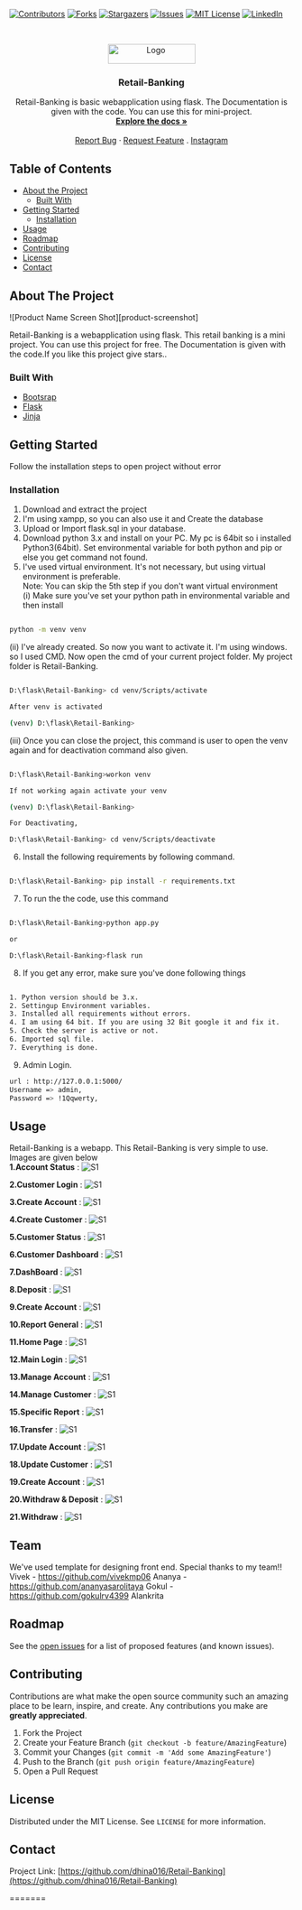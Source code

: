 <!-- PROJECT SHIELDS -->
<!--
*** I'm using markdown "reference style" links for readability.
*** Reference links are enclosed in brackets [ ] instead of parentheses ( ).
*** See the bottom of this document for the declaration of the reference variables
*** for contributors-url, forks-url, etc. This is an optional, concise syntax you may use.
*** https://www.markdownguide.org/basic-syntax/#reference-style-links
-->
[![Contributors][contributors-shield]][contributors-url]
[![Forks][forks-shield]][forks-url]
[![Stargazers][stars-shield]][stars-url]
[![Issues][issues-shield]][issues-url]
[![MIT License][license-shield]][license-url]
[![LinkedIn][linkedin-shield]][linkedin-url]



<!-- PROJECT LOGO -->
<br />
<p align="center">
  <a href="https://github.com/dhina016/Retail-Banking">
    <img src="screenshot/logo.png" alt="Logo" width="155" height="35">
  </a>

  <h3 align="center">Retail-Banking</h3>

  <p align="center">
Retail-Banking is basic webapplication using flask. The Documentation is given with the code. You can use this for mini-project. 
    <br />
    <a href="https://github.com/dhina016/Retail-Banking"><strong>Explore the docs »</strong></a>
    <br />
    <br />
    <a href="https://github.com/dhina016/Retail-Banking/issues">Report Bug</a>
    ·
    <a href="https://github.com/dhina016/Retail-Banking/issues">Request Feature</a>
    .
    <a href="https://github.com/dhina016/Retail-Banking/issues">Instagram</a>
  </p>
</p>



<!-- TABLE OF CONTENTS -->
## Table of Contents

* [About the Project](#about-the-project)
  * [Built With](#built-with)
* [Getting Started](#getting-started)
  * [Installation](#installation)
* [Usage](#usage)
* [Roadmap](#roadmap)
* [Contributing](#contributing)
* [License](#license)
* [Contact](#contact)



<!-- ABOUT THE PROJECT -->
## About The Project

![Product Name Screen Shot][product-screenshot]
  
Retail-Banking is a webapplication using flask. This retail banking is a mini project. You can
use this project for free. The Documentation is given with the code.If you like this project give stars..


### Built With

* [Bootsrap](https://getbootstrap.com/)
* [Flask](https://flask.palletsprojects.com/en/1.1.x/)
* [Jinja](https://jinja.palletsprojects.com/en/2.11.x/)

<!-- GETTING STARTED -->
## Getting Started

Follow the installation steps to open project without error

### Installation
 
1. Download and extract the project
2. I'm using xampp, so you can also use it and Create the database
3. Upload or Import flask.sql in your database. 
4. Download python 3.x and install on your PC. My pc is 64bit so i installed Python3(64bit). Set environmental variable for both python and pip or else you get command not found.
5. I've used virtual environment. It's not necessary, but using virtual environment is preferable.  
Note: You can skip the 5th step if you don't want virtual environment  
(i) Make sure you've set your python path in environmental variable and then install 
```sh

python -m venv venv

```
(ii) I've already created. So now you want to activate it. I'm using windows. so I used CMD. Now open the cmd of your current project folder. My project folder is Retail-Banking.
```sh

D:\flask\Retail-Banking> cd venv/Scripts/activate

After venv is activated

(venv) D:\flask\Retail-Banking>

```
(iii) Once you can close the project, this command is user to open the venv again and for deactivation command also given.
```sh

D:\flask\Retail-Banking>workon venv

If not working again activate your venv

(venv) D:\flask\Retail-Banking>

For Deactivating,

D:\flask\Retail-Banking> cd venv/Scripts/deactivate

```
6. Install the following requirements by following command.
```sh

D:\flask\Retail-Banking> pip install -r requirements.txt

```
7. To run the the code, use this command 
```sh

D:\flask\Retail-Banking>python app.py

or

D:\flask\Retail-Banking>flask run

```

8. If you get any error, make sure you've done following things 
```sh

1. Python version should be 3.x.
2. Settingup Environment variables.
3. Installed all requirements without errors.
4. I am using 64 bit. If you are using 32 Bit google it and fix it.
5. Check the server is active or not.
6. Imported sql file.
7. Everything is done.
```
9. Admin Login.
```sh
url : http://127.0.0.1:5000/
Username => admin,
Password => !1Qqwerty,

```
<!-- USAGE EXAMPLES -->
## Usage

Retail-Banking is a webapp. This Retail-Banking is very simple to use. Images are given below  
**1.Account Status** :
![S1][ss1]

**2.Customer Login** :
![S1][ss2]

**3.Create Account** :
![S1][ss3]

**4.Create Customer** :
![S1][ss4]

**5.Customer Status** :
![S1][ss5]

**6.Customer Dashboard** :
![S1][ss6]

**7.DashBoard** :
![S1][ss7]

**8.Deposit** :
![S1][ss8]

**9.Create Account** :
![S1][ss9]

**10.Report General** :
![S1][ss10]

**11.Home Page** :
![S1][ss11]

**12.Main Login** : 
![S1][ss12]

**13.Manage Account** : 
![S1][ss13]

**14.Manage Customer** : 
![S1][ss14]

**15.Specific Report** : 
![S1][ss15]

**16.Transfer** : 
![S1][ss16]

**17.Update Account** :
![S1][ss17]

**18.Update Customer** : 
![S1][ss18]

**19.Create Account** :
![S1][ss19]

**20.Withdraw & Deposit** : 
![S1][ss20]

**21.Withdraw** :
![S1][ss21]


<!-- TEAM -->
## Team

We've used template for designing front end. Special thanks to my team!!
Vivek - https://github.com/vivekmp06
Ananya - https://github.com/ananyasarolitaya
Gokul - https://github.com/gokulrv4399
Alankrita

<!-- ROADMAP -->
## Roadmap

See the [open issues](https://github.com/dhina016/Retail-Banking/issues) for a list of proposed features (and known issues).



<!-- CONTRIBUTING -->
## Contributing

Contributions are what make the open source community such an amazing place to be learn, inspire, and create. Any contributions you make are **greatly appreciated**.

1. Fork the Project
2. Create your Feature Branch (`git checkout -b feature/AmazingFeature`)
3. Commit your Changes (`git commit -m 'Add some AmazingFeature'`)
4. Push to the Branch (`git push origin feature/AmazingFeature`)
5. Open a Pull Request



<!-- LICENSE -->
## License

Distributed under the MIT License. See `LICENSE` for more information.



<!-- CONTACT -->
## Contact

Project Link: [https://github.com/dhina016/Retail-Banking](https://github.com/dhina016/Retail-Banking)




<!-- MARKDOWN LINKS & IMAGES -->
[contributors-shield]: https://img.shields.io/github/contributors/dhina016/Retail-Banking.svg?style=flat-square
[contributors-url]: https://github.com/dhina016/Retail-Banking/graphs/contributors
[forks-shield]: https://img.shields.io/github/forks/dhina016/Retail-Banking.svg?style=flat-square
[forks-url]: https://github.com/dhina016/Retail-Banking/network/members
[stars-shield]: https://img.shields.io/github/stars/dhina016/Retail-Banking.svg?style=flat-square
[stars-url]: https://github.com/dhina016/Retail-Banking/stargazers
[issues-shield]: https://img.shields.io/github/issues/dhina016/Retail-Banking.svg?style=flat-square
[issues-url]: https://github.com/dhina016/Retail-Banking/issues
[license-shield]: https://img.shields.io/github/license/dhina016/Retail-Banking.svg?style=flat-square
[license-url]: https://github.com/dhina016/Retail-Banking/blob/master/LICENSE.txt
[linkedin-shield]: https://img.shields.io/badge/-LinkedIn-black.svg?style=flat-square&logo=linkedin&colorB=555
[linkedin-url]: https://www.linkedin.com/in/dhina016/
[ss1]: screenshot/ss1.PNG
[ss2]: screenshot/ss2.PNG
[ss3]: screenshot/ss3.PNG
[ss4]: screenshot/ss4.PNG
[ss5]: screenshot/ss5.PNG
[ss6]: screenshot/ss6.PNG
[ss7]: screenshot/ss7.PNG
[ss8]: screenshot/ss8.PNG
[ss9]: screenshot/ss9.PNG
[ss10]: screenshot/ss10.PNG
[ss11]: screenshot/ss11.PNG
[ss12]: screenshot/ss12.PNG
[ss13]: screenshot/ss13.PNG
[ss14]: screenshot/ss14.PNG
[ss15]: screenshot/ss15.PNG
[ss16]: screenshot/ss16.PNG
[ss17]: screenshot/ss17.PNG
[ss18]: screenshot/ss18.PNG
[ss19]: screenshot/ss19.PNG
[ss20]: screenshot/ss20.PNG
[ss21]: screenshot/ss21.PNG
=======